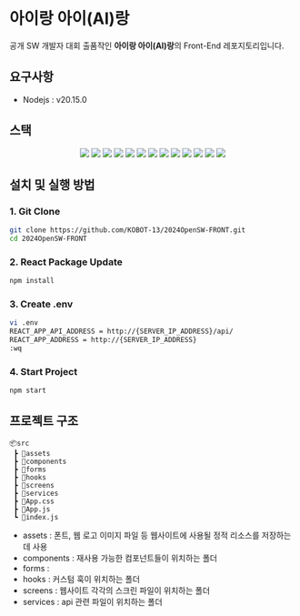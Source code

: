 # 아이랑 아이(AI)랑
공개 SW 개발자 대회 출품작인 **아이랑 아이(AI)랑**의 Front-End 레포지토리입니다.

## 요구사항
- Nodejs : v20.15.0

## 스택
<div align=center>
    <img src="https://img.shields.io/badge/React-61DAFB?style=for-the-badge&logo=react&logoColor=black">
    <img src="https://img.shields.io/badge/React Router-CA4245?style=for-the-badge&logo=reactrouter&logoColor=white">
    <img src="https://img.shields.io/badge/Create Reate App-09D3AC?style=for-the-badge&logo=createreactapp&logoColor=white">
    <img src="https://img.shields.io/badge/HTML5-E34F26?style=for-the-badge&logo=html5&logoColor=white">
    <img src="https://img.shields.io/badge/CSS3-1572B6?style=for-the-badge&logo=css3&logoColor=white">
    <img src="https://img.shields.io/badge/styled componentes-DB7093?style=for-the-badge&logo=styledcomponents&logoColor=white">
    <img src="https://img.shields.io/badge/Javascript-F7DF1E?style=for-the-badge&logo=javascript&logoColor=black">
    <img src="https://img.shields.io/badge/Github-181717?style=for-the-badge&logo=github&logoColor=white">
    <img src="https://img.shields.io/badge/git-F05032?style=for-the-badge&logo=git&logoColor=white">
    <img src="https://img.shields.io/badge/VISUAL STUDIO CODE-007ACC?style=for-the-badge&logo=visual-studio-code&logoColor=white">
    <img src="https://img.shields.io/badge/.env-ECD53F?style=for-the-badge&logo=.env&logoColor=black">
    <img src="https://img.shields.io/badge/slack-4A154B?style=for-the-badge&logo=slack&logoColor=white">
    <img src="https://img.shields.io/badge/discord-5865F2?style=for-the-badge&logo=discord&logoColor=white">
</div>

## 설치 및 실행 방법
### 1. Git Clone
~~~ bash
git clone https://github.com/KOBOT-13/2024OpenSW-FRONT.git
cd 2024OpenSW-FRONT
~~~
### 2. React Package Update
~~~ bash
npm install
~~~
### 3. Create .env
~~~ bash
vi .env
REACT_APP_API_ADDRESS = http://{SERVER_IP_ADDRESS}/api/
REACT_APP_ADDRESS = http://{SERVER_IP_ADDRESS}
:wq
~~~
### 4. Start Project
~~~
npm start
~~~

## 프로젝트 구조
```
📦src
 ┣ 📂assets
 ┣ 📂components
 ┣ 📂forms
 ┣ 📂hooks
 ┣ 📂screens
 ┣ 📂services
 ┣ 📜App.css
 ┣ 📜App.js
 ┗ 📜index.js
 ```

 - assets : 폰트, 웹 로고 이미지 파일 등 웹사이트에 사용될 정적 리소스를 저장하는 데 사용
 - components : 재사용 가능한 컴포넌트들이 위치하는 폴더
 - forms : 
 - hooks : 커스텀 훅이 위치하는 폴더
 - screens : 웹사이트 각각의 스크린 파일이 위치하는 폴더
 - services : api 관련 파일이 위치하는 폴더